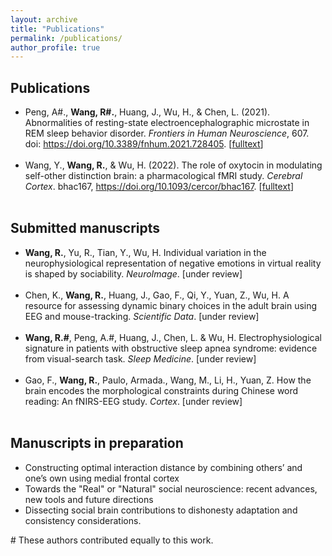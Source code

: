 ```yaml
---
layout: archive
title: "Publications"
permalink: /publications/
author_profile: true
---
```


## Publications
- Peng, A#., **Wang, R#.**, Huang, J., Wu, H., & Chen, L. (2021). Abnormalities of resting-state electroencephalographic microstate in REM sleep behavior disorder. *Frontiers in Human Neuroscience*, 607. doi: https://doi.org/10.3389/fnhum.2021.728405. [[fulltext](/files/MS_rsEEG_REM.pdf)]<br><br>
- Wang, Y., **Wang, R.**, & Wu, H. (2022). The role of oxytocin in modulating self-other distinction brain: a pharmacological fMRI study. *Cerebral Cortex*. bhac167, https://doi.org/10.1093/cercor/bhac167. [[fulltext](/files/CC_OT_face.pdf)]<br><br>


## Submitted manuscripts

- **Wang, R.**, Yu, R., Tian, Y., Wu, H. Individual variation in the neurophysiological representation of negative emotions in virtual reality is shaped by sociability. *NeuroImage*. [under review]<br><br>
- Chen, K., **Wang, R.**, Huang, J., Gao, F., Qi, Y., Yuan, Z., Wu, H. A resource for assessing dynamic binary choices in the adult brain using EEG and mouse-tracking. *Scientific Data*. [under review]<br><br>
- **Wang, R.#**, Peng, A.#, Huang, J., Chen, L. & Wu, H. Electrophysiological signature in patients with obstructive sleep apnea syndrome: evidence from visual-search task. *Sleep Medicine*. [under review]<br><br>
- Gao, F., **Wang, R.**, Paulo, Armada., Wang, M., Li, H., Yuan, Z. How the brain encodes the morphological constraints during Chinese word reading: An fNIRS-EEG study. *Cortex*. [under review]<br><br>


## Manuscripts in preparation
 
- Constructing optimal interaction distance by combining others’ and one’s own using medial frontal cortex
- Towards the "Real" or "Natural" social neuroscience: recent advances, new tools and future directions
- Dissecting social brain contributions to dishonesty adaptation and consistency considerations.

\# These authors contributed equally to this work.<br>

